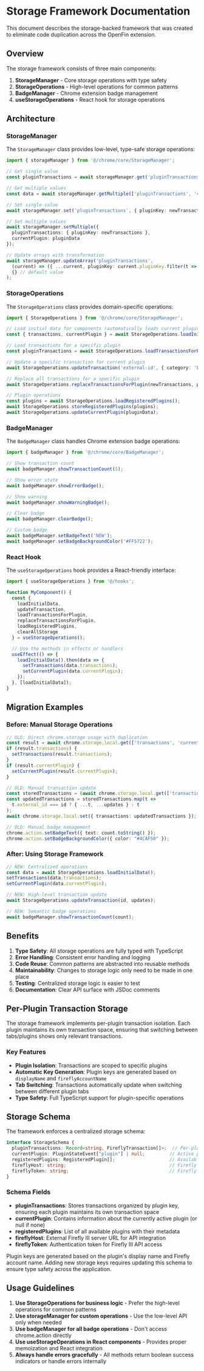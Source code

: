 # Storage Framework Documentation

This document describes the storage-backed framework that was created to eliminate code duplication across the OpenFin extension.

## Overview

The storage framework consists of three main components:

1. **StorageManager** - Core storage operations with type safety
2. **StorageOperations** - High-level operations for common patterns
3. **BadgeManager** - Chrome extension badge management
4. **useStorageOperations** - React hook for storage operations

## Architecture

### StorageManager

The `StorageManager` class provides low-level, type-safe storage operations:

```typescript
import { storageManager } from '@/chrome/core/StorageManager';

// Get single value
const pluginTransactions = await storageManager.get('pluginTransactions');

// Get multiple values
const data = await storageManager.getMultiple(['pluginTransactions', 'currentPlugin']);

// Set single value
await storageManager.set('pluginTransactions', { pluginKey: newTransactions });

// Set multiple values
await storageManager.setMultiple({
  pluginTransactions: { pluginKey: newTransactions },
  currentPlugin: pluginData
});

// Update arrays with transformation
await storageManager.updateArray('pluginTransactions', 
  (current) => ({ ...current, pluginKey: current.pluginKey.filter(t => t.id !== 'remove-me') }),
  {} // default value
);
```

### StorageOperations

The `StorageOperations` class provides domain-specific operations:

```typescript
import { StorageOperations } from '@/chrome/core/StorageManager';

// Load initial data for components (automatically loads current plugin's transactions)
const { transactions, currentPlugin } = await StorageOperations.loadInitialData();

// Load transactions for a specific plugin
const pluginTransactions = await StorageOperations.loadTransactionsForPlugin(plugin);

// Update a specific transaction for current plugin
await StorageOperations.updateTransaction('external-id', { category: 'Food' }, currentPlugin);

// Replace all transactions for a specific plugin
await StorageOperations.replaceTransactionsForPlugin(newTransactions, plugin);

// Plugin operations
const plugins = await StorageOperations.loadRegisteredPlugins();
await StorageOperations.storeRegisteredPlugins(plugins);
await StorageOperations.updateCurrentPlugin(pluginData);
```

### BadgeManager

The `BadgeManager` class handles Chrome extension badge operations:

```typescript
import { badgeManager } from '@/chrome/core/BadgeManager';

// Show transaction count
await badgeManager.showTransactionCount(5);

// Show error state
await badgeManager.showErrorBadge();

// Show warning
await badgeManager.showWarningBadge();

// Clear badge
await badgeManager.clearBadge();

// Custom badge
await badgeManager.setBadgeText('NEW');
await badgeManager.setBadgeBackgroundColor('#FF5722');
```

### React Hook

The `useStorageOperations` hook provides a React-friendly interface:

```typescript
import { useStorageOperations } from '@/hooks';

function MyComponent() {
  const {
    loadInitialData,
    updateTransaction,
    loadTransactionsForPlugin,
    replaceTransactionsForPlugin,
    loadRegisteredPlugins,
    clearAllStorage
  } = useStorageOperations();

  // Use the methods in effects or handlers
  useEffect(() => {
    loadInitialData().then(data => {
      setTransactions(data.transactions);
      setCurrentPlugin(data.currentPlugin);
    });
  }, [loadInitialData]);
}
```

## Migration Examples

### Before: Manual Storage Operations

```typescript
// OLD: Direct chrome.storage usage with duplication
const result = await chrome.storage.local.get(['transactions', 'currentPlugin']);
if (result.transactions) {
  setTransactions(result.transactions);
}
if (result.currentPlugin) {
  setCurrentPlugin(result.currentPlugin);
}

// OLD: Manual transaction update
const storedTransactions = (await chrome.storage.local.get(['transactions'])).transactions || [];
const updatedTransactions = storedTransactions.map(t => 
  t.external_id === id ? { ...t, ...updates } : t
);
await chrome.storage.local.set({ transactions: updatedTransactions });

// OLD: Manual badge management
chrome.action.setBadgeText({ text: count.toString() });
chrome.action.setBadgeBackgroundColor({ color: "#4CAF50" });
```

### After: Using Storage Framework

```typescript
// NEW: Centralized operations
const data = await StorageOperations.loadInitialData();
setTransactions(data.transactions);
setCurrentPlugin(data.currentPlugin);

// NEW: High-level transaction update
await StorageOperations.updateTransaction(id, updates);

// NEW: Semantic badge operations
await badgeManager.showTransactionCount(count);
```

## Benefits

1. **Type Safety**: All storage operations are fully typed with TypeScript
2. **Error Handling**: Consistent error handling and logging
3. **Code Reuse**: Common patterns are abstracted into reusable methods
4. **Maintainability**: Changes to storage logic only need to be made in one place
5. **Testing**: Centralized storage logic is easier to test
6. **Documentation**: Clear API surface with JSDoc comments

## Per-Plugin Transaction Storage

The storage framework implements per-plugin transaction isolation. Each plugin maintains its own transaction space, ensuring that switching between tabs/plugins shows only relevant transactions.

### Key Features

- **Plugin Isolation**: Transactions are scoped to specific plugins
- **Automatic Key Generation**: Plugin keys are generated based on `displayName` and `fireflyAccountName`
- **Tab Switching**: Transactions automatically update when switching between different plugin tabs
- **Type Safety**: Full TypeScript support for plugin-specific operations

## Storage Schema

The framework enforces a centralized storage schema:

```typescript
interface StorageSchema {
  pluginTransactions: Record<string, FireflyTransaction[]>;  // Per-plugin transaction storage
  currentPlugin: PluginStateEvent["plugin"] | null;         // Active plugin info
  registeredPlugins: RegisteredPlugin[];                    // Available plugins
  fireflyHost: string;                                      // Firefly III server URL
  fireflyToken: string;                                     // Firefly III API token
}
```

### Schema Fields

- **pluginTransactions**: Stores transactions organized by plugin key, ensuring each plugin maintains its own transaction space
- **currentPlugin**: Contains information about the currently active plugin (or null if none)
- **registeredPlugins**: List of all available plugins with their metadata
- **fireflyHost**: External Firefly III server URL for API integration
- **fireflyToken**: Authentication token for Firefly III API access

Plugin keys are generated based on the plugin's display name and Firefly account name. Adding new storage keys requires updating this schema to ensure type safety across the application.

## Usage Guidelines

1. **Use StorageOperations for business logic** - Prefer the high-level operations for common patterns
2. **Use storageManager for custom operations** - Use the low-level API only when needed
3. **Use badgeManager for all badge operations** - Don't access chrome.action directly
4. **Use useStorageOperations in React components** - Provides proper memoization and React integration
5. **Always handle errors gracefully** - All methods return boolean success indicators or handle errors internally

